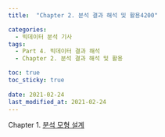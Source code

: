 ```yaml
---
title:  "Chapter 2. 분석 결과 해석 및 활용4200"

categories:
  - 빅데이터 분석 기사
tags:
  - Part 4. 빅데이터 결과 해석
  - Chapter 2. 분석 결과 해석 및 활용

toc: true
toc_sticky: true
 
date: 2021-02-24
last_modified_at: 2021-02-24
---
```


Chapter 1. [분석 모형 설계]()